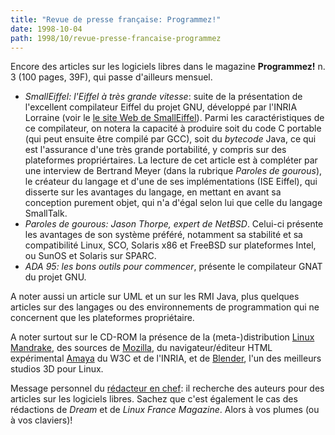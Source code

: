 ```yaml
---
title: "Revue de presse française: Programmez!"
date: 1998-10-04
path: 1998/10/revue-presse-francaise-programmez
---
```


<P>
Encore des articles sur les logiciels libres dans le magazine
<B>Programmez!</B> n. 3 (100 pages, 39F), qui passe d'ailleurs mensuel.
</P>

<UL>

<LI>
<EM>SmallEiffel: l'Eiffel à très grande vitesse</EM>:
suite de la présentation de l'excellent compilateur Eiffel
du projet GNU, développé par l'INRIA Lorraine (voir le <A HREF="http://www.loria.fr/projets/SmallEiffel/">le site Web de
SmallEiffel</A>). Parmi les caractéristiques de ce compilateur,
on notera la capacité à produire soit du code C portable (qui peut
ensuite être compilé par GCC), soit du <EM>bytecode</EM> Java, ce
qui est l'assurance d'une très grande portabilité, y compris sur des
plateformes propriértaires. La lecture de cet article est à compléter
par une interview de Bertrand Meyer (dans la rubrique <EM>Paroles de
gourous</EM>), le créateur du langage et d'une de ses implémentations (ISE
Eiffel), qui disserte sur les avantages du langage, en mettant en avant sa
conception purement objet, qui n'a d'égal selon lui que celle du langage
SmallTalk.

<LI>
<EM>Paroles de gourous: Jason Thorpe, expert de NetBSD</EM>. Celui-ci
présente les avantages de son système préféré, notamment sa stabilité et
sa compatibilité Linux, SCO, Solaris x86 et FreeBSD sur plateformes
Intel, ou SunOS et Solaris sur SPARC.

<LI><EM>ADA 95: les bons outils pour commencer</EM>, présente
le compilateur GNAT du projet GNU.

</UL>

<P>
A noter aussi un article sur UML et un sur les RMI Java, plus quelques
articles sur des langages ou des environnements de programmation qui ne
concernent que les plateformes propriétaire.
</P>

<P>
A noter surtout sur le CD-ROM la présence de la (meta-)distribution <A HREF="http://www.linux-mandrake.com/">Linux Mandrake</A>, des sources
de <A HREF="http://www.mozilla.org/">Mozilla</A>, du navigateur/éditeur
HTML expérimental <A HREF="http://www.w3.org/Amaya/">Amaya</A> du W3C
et de l'INRIA, et de <A HREF="http://www.blender.nl">Blender</A>, l'un
des meilleurs studios 3D pour Linux.
</P>

<P>
Message personnel du <A HREF="mailto:feedback@planetepc.fr">rédacteur
en chef</A>: il recherche des auteurs pour des articles sur les logiciels
libres. Sachez que c'est également le cas des rédactions de <EM>Dream</EM> et
de <EM>Linux France Magazine</EM>. Alors à vos plumes (ou à vos claviers)!
</P>


